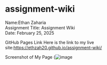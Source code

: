 # assignment-wiki
Name:Ethan Zaharia  
Assignment Title: Assignment Wiki  
Date: February 25, 2025  

GitHub Pages Link
Here is the link to my live site:https://ethzah20.github.io/assignment-wiki/

Screenshot of My Page
(![image](https://github.com/user-attachments/assets/1507d4c1-6fb3-45bd-8e31-e48344575fba)
